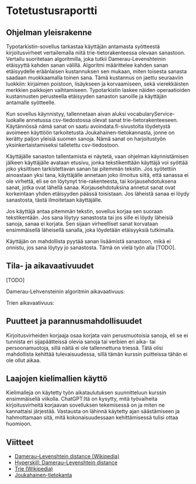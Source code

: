 # Totetustusraportti

## Ohjelman yleisrakenne
Typotarkistin-sovellus tarkastaa käyttäjän antamasta syötteestä kirjoitusvirheet vertailemalla niitä trie-tietorakenteessa olevaan sanastoon. Vertailu suoritetaan algoritmilla, joka tutkii Damerau-Levenshteinin etäisyyttä kahden sanan välillä. Algoritmi määrittelee kahden sanan etäisyydelle eräänlaisen kustannuksen sen mukaan, miten toisesta sanasta saadaan muokkaamalla toinen sana. Tämä kustannus on jaettu seuraaviin luokkiin: kirjaimen poistoon, lisäykseen ja korvaamiseen, sekä vierekkäisten merkkien paikkojen vaihtamiseen. Typotarkistin laskee näiden operaatioiden kustannusten perusteella etäisyyden sanaston sanoille ja käyttäjän antamalle syötteelle. 

Kun sovellus käynnistyy, tallennetaan aivan aluksi vocabularyService-luokalle annetussa csv-tiedostossa olevat sanat trie-tietorakenteeseen. Käytännössä nämä sanat on saatu avoindata.fi-sivustolta löydetystä avoimeen käyttöön tarkoitetusta Joukahainen-tietokannasta, jonne on kerätty paljon yleisiä suomen sanoja. Nämä sanat on harjoitustyön yksinkertaistamiseksi talletettu csv-tiedostoon. 

Käyttäjälle sanaston tallentamista ei näytetä, vaan ohjelman käynnistämisen jälkeen käyttäjälle avataan etusivu, jonka tekstikenttään käyttäjä voi syöttää joko yksittisen tarkistettavan sanan tai pitemmän tekstin. Jos syötettiin ainoastaan yksi tana, käyttäjälle annetaan joko ilmoitus siitä, että sanassa ei ole virhettä, eli se on löytynyt trie-rakenteesta, tai korjausehdotuksena sanat, jotka ovat lähellä sanaa. Korjausehdotuksina annetut sanat ovat korkeintaan yhden etäisyyden päässä toisistaan. Jos läheistä sanaa ei löydy sanastosta, tästä ilmoitetaan käyttäjälle.

Jos käyttäjä antaa pitemmän tekstin, sovellus korjaa sen suoraan tekstikentään. Jos sana löytyy sanastosta tai jos sille ei löydy läheisiä sanoja, sanaa ei korjata. Sen sijaan virheelliset sanat korvataan ensimmäisellä läheisellä sanalla, joka löydetään etäisyyksiä tutkimalla.

Käyttäjän on mahdollista pyytää sanan lisäämistä sanastoon, mikä ei onnistu, jos sana löytyy jo sanastosta. Tämä on vielä työn alla [TODO].

## Tila- ja aikavaativuudet
[TODO]

Damerau-Lehvensteinin algoritmin aikavaativuus: 

Trien aikavaativuus:



## Puutteet ja parannusmahdollisuudet

Kirjoitusvirheiden korjaaja osaa korjata vain perusmuotoisia sanoja, eli se ei tunnista eri sijapäätteissä olevia sanoja tai verbien eri aika- tai persoonamuotoja, sillä näitä ei ole tallennettuna triessä. Tätä olisi mahdollista kehittää tulevaisuudessa, sillä tämän kurssin puitteissa tähän ei ole ollut aikaa.


## Laajojen kielimallien käyttö
Kielimalleja on käytetty työn aikataulutuksen suunnitteluun kurssin ensimmäisellä viikolla. ChatGPT:ltä on kysytty, mitä työvaiheita kirjoitusvirheitä korjaavan sovelluksen tekemisessä on ja miten ne kannattaisi järjestää. Vastausta on lähinnä käytetty ajan säästämiseen ja hahmottamaan sitä, mitä kokonaisuudessaan kehittämisessä tulisi ottaa huomioon.

## Viitteet

- [Damerau–Levenshtein distance (Wikipedia)](https://en.wikipedia.org/wiki/Damerau%E2%80%93Levenshtein_distance)
- [Hyperskill: Damerau–Levenshtein distance](https://hyperskill.org/learn/step/18819)
- [Trie (Wikipedia)](https://en.wikipedia.org/wiki/Trie)
- [Joukahainen-tietokanta](https://joukahainen.puimula.org/)

